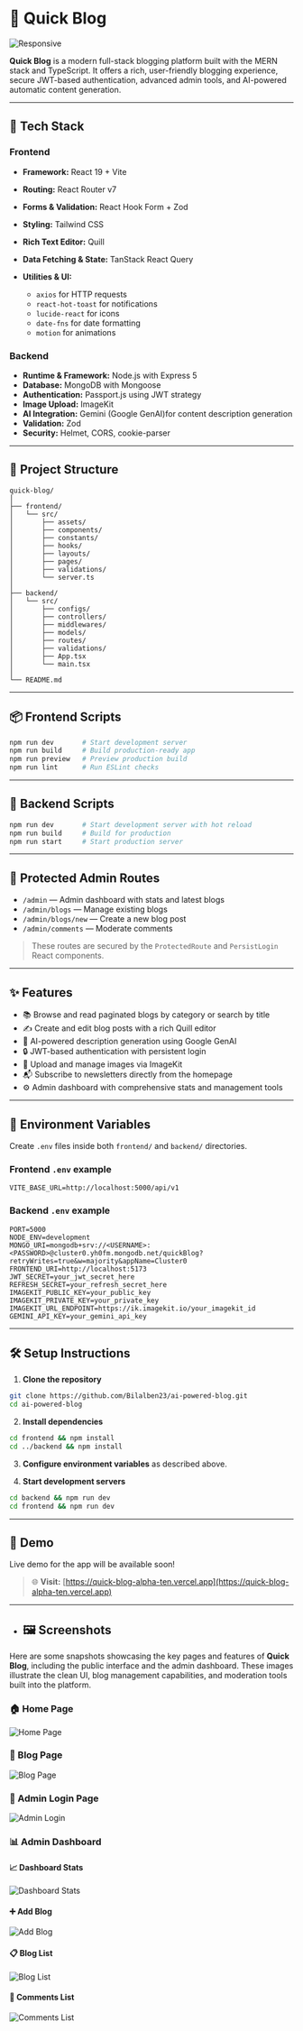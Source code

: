 # 🚀 Quick Blog

![Responsive](https://img.shields.io/badge/UI-Responsive-%2300C49A?style=flat-square&logo=tailwind-css&logoColor=white)

**Quick Blog** is a modern full-stack blogging platform built with the MERN stack and TypeScript. It offers a rich, user-friendly blogging experience, secure JWT-based authentication, advanced admin tools, and AI-powered automatic content generation.

---

## 🧩 Tech Stack

### Frontend

- **Framework:** React 19 + Vite
- **Routing:** React Router v7
- **Forms & Validation:** React Hook Form + Zod
- **Styling:** Tailwind CSS
- **Rich Text Editor:** Quill
- **Data Fetching & State:** TanStack React Query
- **Utilities & UI:**

  - `axios` for HTTP requests
  - `react-hot-toast` for notifications
  - `lucide-react` for icons
  - `date-fns` for date formatting
  - `motion` for animations

### Backend

- **Runtime & Framework:** Node.js with Express 5
- **Database:** MongoDB with Mongoose
- **Authentication:** Passport.js using JWT strategy
- **Image Upload:** ImageKit
- **AI Integration:** Gemini (Google GenAI)for content description generation
- **Validation:** Zod
- **Security:** Helmet, CORS, cookie-parser

---

## 📁 Project Structure

```
quick-blog/
│
├── frontend/
│   └── src/
│       ├── assets/
│       ├── components/
│       ├── constants/
│       ├── hooks/
│       ├── layouts/
│       ├── pages/
│       ├── validations/
│       └── server.ts
│
├── backend/
│   └── src/
│       ├── configs/
│       ├── controllers/
│       ├── middlewares/
│       ├── models/
│       ├── routes/
│       ├── validations/
│       ├── App.tsx
│       └── main.tsx
│
└── README.md
```

---

## 📦 Frontend Scripts

```bash
npm run dev       # Start development server
npm run build     # Build production-ready app
npm run preview   # Preview production build
npm run lint      # Run ESLint checks
```

---

## 🧪 Backend Scripts

```bash
npm run dev       # Start development server with hot reload
npm run build     # Build for production
npm run start     # Start production server
```

---

## 🔐 Protected Admin Routes

- `/admin` — Admin dashboard with stats and latest blogs
- `/admin/blogs` — Manage existing blogs
- `/admin/blogs/new` — Create a new blog post
- `/admin/comments` — Moderate comments

> These routes are secured by the `ProtectedRoute` and `PersistLogin` React components.

---

## ✨ Features

- 📚 Browse and read paginated blogs by category or search by title
- ✍️ Create and edit blog posts with a rich Quill editor
- 🧠 AI-powered description generation using Google GenAI
- 🔒 JWT-based authentication with persistent login
- 📸 Upload and manage images via ImageKit
- 📬 Subscribe to newsletters directly from the homepage
- ⚙️ Admin dashboard with comprehensive stats and management tools

---

## 🔧 Environment Variables

Create `.env` files inside both `frontend/` and `backend/` directories.

### Frontend `.env` example

```
VITE_BASE_URL=http://localhost:5000/api/v1
```

### Backend `.env` example

```
PORT=5000
NODE_ENV=development
MONGO_URI=mongodb+srv://<USERNAME>:<PASSWORD>@cluster0.yh0fm.mongodb.net/quickBlog?retryWrites=true&w=majority&appName=Cluster0
FRONTEND_URI=http://localhost:5173
JWT_SECRET=your_jwt_secret_here
REFRESH_SECRET=your_refresh_secret_here
IMAGEKIT_PUBLIC_KEY=your_public_key
IMAGEKIT_PRIVATE_KEY=your_private_key
IMAGEKIT_URL_ENDPOINT=https://ik.imagekit.io/your_imagekit_id
GEMINI_API_KEY=your_gemini_api_key
```

---

## 🛠 Setup Instructions

1. **Clone the repository**

```bash
git clone https://github.com/Bilalben23/ai-powered-blog.git
cd ai-powered-blog
```

2. **Install dependencies**

```bash
cd frontend && npm install
cd ../backend && npm install
```

3. **Configure environment variables** as described above.

4. **Start development servers**

```bash
cd backend && npm run dev
cd frontend && npm run dev
```

---

## 🚀 Demo

Live demo for the app will be available soon!

> 🌐 **Visit:** [https://quick-blog-alpha-ten.vercel.app](https://quick-blog-alpha-ten.vercel.app)

---

- ## 🖼️ Screenshots

Here are some snapshots showcasing the key pages and features of **Quick Blog**, including the public interface and the admin dashboard. These images illustrate the clean UI, blog management capabilities, and moderation tools built into the platform.

### 🏠 Home Page

![Home Page](./frontend/public/assets/screenshots/home_page.png)

### 📝 Blog Page

![Blog Page](./frontend/public/assets/screenshots/blog_page.png)

### 🔐 Admin Login Page

![Admin Login](./frontend/public/assets/screenshots/admin_login_page.png)

### 📊 Admin Dashboard

#### 📈 Dashboard Stats

![Dashboard Stats](./frontend/public/assets/screenshots/dashboard_stats.png)

#### ➕ Add Blog

![Add Blog](./frontend/public/assets/screenshots/dashboard_add_blog.png)

#### 📋 Blog List

![Blog List](./frontend/public/assets/screenshots/dashboard_blog_list.png)

#### 💬 Comments List

![Comments List](./frontend/public/assets/screenshots/dashboard_comments.png)

